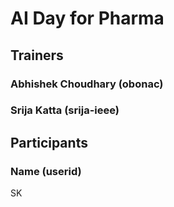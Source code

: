 # AI Day for Pharma
## Trainers
### Abhishek Choudhary (obonac)
### Srija Katta (srija-ieee)
## Participants
### Name (userid)
SK
